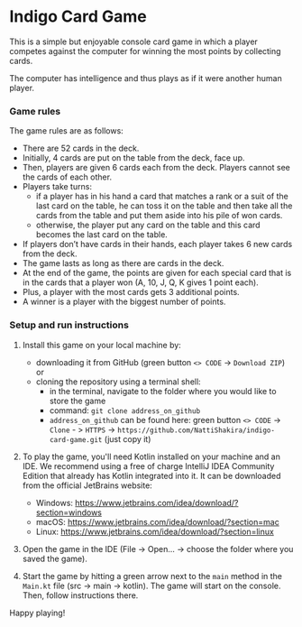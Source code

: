 # Indigo Card Game

This is a simple but enjoyable console card game in which a player competes against 
the computer for winning the most points by collecting cards.

The computer has intelligence and thus plays as if it were another human player.

### Game rules
The game rules are as follows:
- There are 52 cards in the deck.
- Initially, 4 cards are put on the table from the deck, face up.
- Then, players are given 6 cards each from the deck. Players cannot see the cards of each other.
- Players take turns:
  - if a player has in his hand a card that matches a rank or a suit of the last card on the table, 
he can toss it on the table and then take all the cards from the table and put them aside into his pile of won cards.
  - otherwise, the player put any card on the table and this card becomes the last card on the table.
- If players don’t have cards in their hands, each player takes 6 new cards from the deck.
- The game lasts as long as there are cards in the deck.
- At the end of the game, the points are given for each special card that is in the cards that a player won (A, 10, J, Q, K gives 1 point each).
- Plus, a player with the most cards gets 3 additional points.
- A winner is a player with the biggest number of points.

### Setup and run instructions
1. Install this game on your local machine by:
   - downloading it from GitHub (green button `<> CODE` -> `Download ZIP`) or
   - cloning the repository using a terminal shell:
       - in the terminal, navigate to the folder where you would like to store the game 
       - command: `git clone address_on_github`
       - `address_on_github` can be found here: green button `<> CODE` -> `Clone` - > `HTTPS` -> `https://github.com/NattiShakira/indigo-card-game.git` (just copy it)


2. To play the game, you'll need Kotlin installed on your machine and an IDE. We recommend 
using a free of charge IntelliJ IDEA Community Edition that already has Kotlin integrated into it. 
It can be downloaded from the official JetBrains website:
   - Windows: https://www.jetbrains.com/idea/download/?section=windows
   - macOS: https://www.jetbrains.com/idea/download/?section=mac
   - Linux: https://www.jetbrains.com/idea/download/?section=linux
   

3. Open the game in the IDE (File -> Open... -> choose the folder where you saved the game).


4. Start the game by hitting a green arrow next to the `main` method in the `Main.kt` file (src -> main -> kotlin).
The game will start on the console. Then, follow instructions there.


Happy playing!


